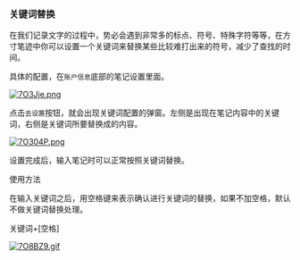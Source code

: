 ### 关键词替换

在我们记录文字的过程中，势必会遇到非常多的标点、符号、特殊字符等等，在方寸笔迹中你可以设置一个关键词来替换某些比较难打出来的符号，减少了查找的时间。

具体的配置，在`账户信息`底部的笔记设置里面。

[![7O3Jje.png](https://s4.ax1x.com/2022/01/26/7O3Jje.png)](https://imgtu.com/i/7O3Jje)

点击`去设置`按钮，就会出现关键词配置的弹窗。左侧是出现在笔记内容中的关键词，右侧是关键词所要替换成的内容。

[![7O304P.png](https://s4.ax1x.com/2022/01/26/7O304P.png)](https://imgtu.com/i/7O304P)

设置完成后，输入笔记时可以正常按照关键词替换。



使用方法

在输入关键词之后，用空格键来表示确认进行关键词的替换，如果不加空格，默认不做关键词替换处理。

关键词+[空格]



[![7O8BZ9.gif](https://s4.ax1x.com/2022/01/26/7O8BZ9.gif)](https://imgtu.com/i/7O8BZ9)











